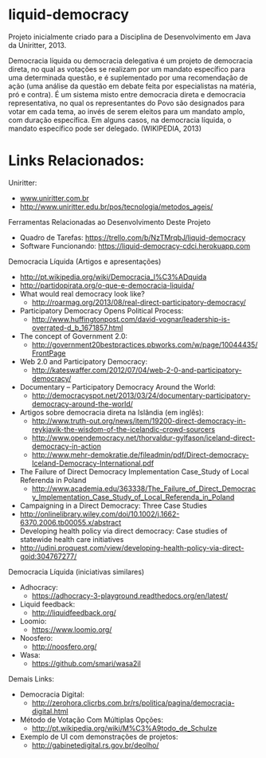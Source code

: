 liquid-democracy
================

Projeto inicialmente criado para a Disciplina de Desenvolvimento em Java da Uniritter, 2013.

Democracia líquida ou democracia delegativa é um projeto de democracia direta, no qual as votações 
se realizam por um mandato específico para uma determinada questão, e é suplementado por uma recomendação 
de ação (uma análise da questão em debate feita por especialistas na matéria, pró e contra). É um sistema 
misto entre democracia direta e democracia representativa, no qual os representantes do Povo são designados 
para votar em cada tema, ao invés de serem eleitos para um mandato amplo, com duração específica. Em alguns 
casos, na democracia líquida, o mandato específico pode ser delegado. (WIKIPEDIA, 2013)


Links Relacionados:
===================

Uniritter:
* www.uniritter.com.br
* http://www.uniritter.edu.br/pos/tecnologia/metodos_ageis/

Ferramentas Relacionadas ao Desenvolvimento Deste Projeto
* Quadro de Tarefas: https://trello.com/b/NzTMrqbJ/liquid-democracy
* Software Funcionando: https://liquid-democracy-cdci.herokuapp.com

Democracia Líquida (Artigos e apresentações)
* http://pt.wikipedia.org/wiki/Democracia_l%C3%ADquida
* http://partidopirata.org/o-que-e-democracia-liquida/
* What would real democracy look like?  
  * http://roarmag.org/2013/08/real-direct-participatory-democracy/
* Participatory Democracy Opens Political Process: 
  * http://www.huffingtonpost.com/david-vognar/leadership-is-overrated-d_b_1671857.html
* The concept of Government 2.0: 
  * http://government20bestpractices.pbworks.com/w/page/10044435/FrontPage
* Web 2.0 and Participatory Democracy: 
  * http://kateswaffer.com/2012/07/04/web-2-0-and-participatory-democracy/
* Documentary – Participatory Democracy Around the World: 
  * http://democracyspot.net/2013/03/24/documentary-participatory-democracy-around-the-world/
* Artigos sobre democracia direta na Islândia (em inglês):
  * http://www.truth-out.org/news/item/19200-direct-democracy-in-reykjavik-the-wisdom-of-the-icelandic-crowd-sourcers
  * http://www.opendemocracy.net/thorvaldur-gylfason/iceland-direct-democracy-in-action
  * http://www.mehr-demokratie.de/fileadmin/pdf/Direct-democracy-Iceland-Democracy-International.pdf
* The Failure of Direct Democracy Implementation Case_Study of Local Referenda in Poland
  * http://www.academia.edu/363338/The_Failure_of_Direct_Democracy_Implementation_Case_Study_of_Local_Referenda_in_Poland
*  Campaigning in a Direct Democracy: Three Case Studies
  * http://onlinelibrary.wiley.com/doi/10.1002/j.1662-6370.2006.tb00055.x/abstract
*  Developing health policy via direct democracy: Case studies of statewide health care initiatives
  * http://udini.proquest.com/view/developing-health-policy-via-direct-goid:304767277/

Democracia Líquida (iniciativas similares)
* Adhocracy: 
  * https://adhocracy-3-playground.readthedocs.org/en/latest/
* Liquid feedback: 
  * http://liquidfeedback.org/
* Loomio: 
  * https://www.loomio.org/
* Noosfero: 
  * http://noosfero.org/
* Wasa: 
  * https://github.com/smari/wasa2il

Demais Links:
* Democracia Digital: 
  * http://zerohora.clicrbs.com.br/rs/politica/pagina/democracia-digital.html
* Método de Votação Com Múltiplas Opções: 
  * http://pt.wikipedia.org/wiki/M%C3%A9todo_de_Schulze
* Exemplo de UI com demonstrações de projetos: 
  * http://gabinetedigital.rs.gov.br/deolho/
